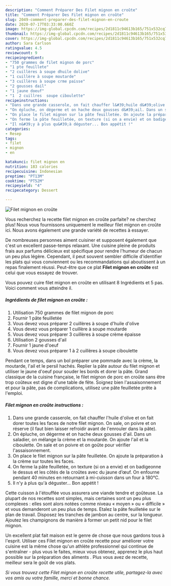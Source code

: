 ```yaml
---
description: "Comment Préparer Des Filet mignon en croûte"
title: "Comment Préparer Des Filet mignon en croûte"
slug: 2049-comment-preparer-des-filet-mignon-en-croute
date: 2020-07-17T03:33:00.660Z
image: https://img-global.cpcdn.com/recipes/2d1811c94613b165/751x532cq70/filet-mignon-en-croute-photo-principale-de-la-recette.jpg
thumbnail: https://img-global.cpcdn.com/recipes/2d1811c94613b165/751x532cq70/filet-mignon-en-croute-photo-principale-de-la-recette.jpg
cover: https://img-global.cpcdn.com/recipes/2d1811c94613b165/751x532cq70/filet-mignon-en-croute-photo-principale-de-la-recette.jpg
author: Sara Carlson
ratingvalue: 4.5
reviewcount: 9
recipeingredient:
- "750 grammes de filet mignon de porc"
- "1 pte feuillete"
- "2 cuillères à soupe dhuile dolive"
- "1 cuillère à soupe moutarde"
- "3 cuillères à soupe crme paisse"
- "2 gousses dail"
- "1 jaune doeuf"
- "1  2 cuillres  soupe ciboulette"
recipeinstructions:
- "Dans une grande casserole, on fait chauffer l&#39;huile d&#39;olive et on fait dorer toutes les faces de notre filet mignon. On sale, on poivre et on réserve (il faut bien laisser refroidir avant de l&#39;enrouler dans la pâte)."
- "On épluche, on dégerme et on hache deux gousses d&#39;ail. Dans un saladier, on mélange la crème et la moutarde. On ajoute l&#39;ail et la ciboulette. On sale et on poivre et on goûte pour vérifier l&#39;assaisonnement."
- "On place le filet mignon sur la pâte feuilletée. On ajoute la préparation à la crème sur toutes les faces."
- "On ferme la pâte feuilletée, on texture (si on a envie) et on badigeonne le dessus et les côtés de la croûtes avec du jaune d’œuf. On enfourne pendant 40 minutes en retournant à mi-cuisson dans un four à 180°C."
- "Il n&#39;y à plus qu&#39;à déguster... Bon appétit !"
categories:
- Resep
tags:
- filet
- mignon
- en

katakunci: filet mignon en 
nutrition: 183 calories
recipecuisine: Indonesian
preptime: "PT13M"
cooktime: "PT52M"
recipeyield: "4"
recipecategory: Dessert

---
```



![Filet mignon en croûte](https://img-global.cpcdn.com/recipes/2d1811c94613b165/751x532cq70/filet-mignon-en-croute-photo-principale-de-la-recette.jpg)

Vous recherchez la recette filet mignon en croûte parfaite? ne cherchez plus! Nous vous fournissons uniquement le meilleur filet mignon en croûte ici. Nous avons également une grande variété de recettes à essayer.

De nombreuses personnes aiment cuisiner et supposent également que c'est un excellent passe-temps relaxant. Une cuisine pleine de produits frais aux parfums délicieux est spécifique pour rendre l'humeur de chacun un peu plus légère. Cependant, il peut souvent sembler difficile d'identifier les plats qui vous conviennent ou les recommandations qui aboutissent à un repas finalement réussi. Peut-être que ce plat <strong> Filet mignon en croûte </strong> est celui que vous essayez de trouver.

<!--inarticleads1-->

Vous pouvez cuire filet mignon en croûte en utilisant 8 Ingrédients et 5 pas. Voici comment vous atteindre il.

##### Ingrédients de filet mignon en croûte :

1. Utilisation 750 grammes de filet mignon de porc
1. Fournir 1 pâte feuilletée
1. Vous devez vous préparer 2 cuillères à soupe d&#39;huile d&#39;olive
1. Vous devez vous préparer 1 cuillère à soupe moutarde
1. Vous devez vous préparer 3 cuillères à soupe crème épaisse
1. Utilisation 2 gousses d&#39;ail
1. Fournir 1 jaune d&#39;oeuf
1. Vous devez vous préparer 1 à 2 cuillères à soupe ciboulette


Pendant ce temps, dans un bol préparer une pommade avec la crème, la moutarde, l&#39;ail et le persil hachés. Replier la pâte autour du filet mignon et utiliser le jaune d&#39;oeuf pour souder les bords et dorer la pâte. Grand classique de la cuisine française, le filet mignon de porc en croûte sans être trop coûteux est digne d&#39;une table de fête. Soignez bien l&#39;assaisonnement et pour la pâte, pas de complications, utilisez une pâte feuilletée prête à l&#39;emploi. 

<!--inarticleads2-->

##### Filet mignon en croûte instructions :

1. Dans une grande casserole, on fait chauffer l&#39;huile d&#39;olive et on fait dorer toutes les faces de notre filet mignon. On sale, on poivre et on réserve (il faut bien laisser refroidir avant de l&#39;enrouler dans la pâte).
1. On épluche, on dégerme et on hache deux gousses d&#39;ail. Dans un saladier, on mélange la crème et la moutarde. On ajoute l&#39;ail et la ciboulette. On sale et on poivre et on goûte pour vérifier l&#39;assaisonnement.
1. On place le filet mignon sur la pâte feuilletée. On ajoute la préparation à la crème sur toutes les faces.
1. On ferme la pâte feuilletée, on texture (si on a envie) et on badigeonne le dessus et les côtés de la croûtes avec du jaune d’œuf. On enfourne pendant 40 minutes en retournant à mi-cuisson dans un four à 180°C.
1. Il n&#39;y à plus qu&#39;à déguster... Bon appétit !


Cette cuisson à l&#39;étouffée vous assurera une viande tendre et goûteuse. La plupart de nos recettes sont simples, mais certaines sont un peu plus complexes : elles sont alors notées comme niveau « moyen » ou « difficile » et vous demanderont un peu plus de temps. Etalez la pâte feuilletée sur le plan de travail. Disposez les tranches de jambon au centre, sur la longueur. Ajoutez les champignons de manière à former un petit nid pour le filet mignon. 

<!--inarticleads1-->

<p>
Un excellent plat fait maison est le genre de chose que nous gardons tous à l'esprit. Utiliser ces Filet mignon en croûte recette pour améliorer votre cuisine est la même chose qu'un athlète professionnel qui continue de s'entraîner - plus vous le faites, mieux vous obtenez, apprenez le plus haut possible sur la préparation des aliments . Plus vous avez de recette, meilleur sera le goût de vos plats.
</p>

<p>
<i>Si vous trouvez cette Filet mignon en croûte recette utile, partagez-la avec vos amis ou votre famille, merci et bonne chance.</i>
</p>
